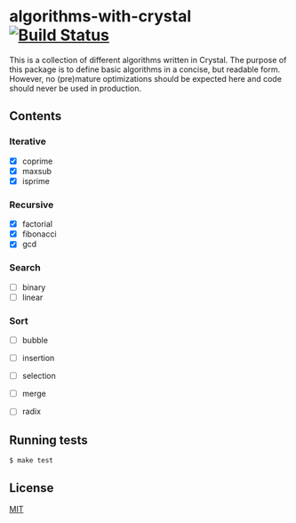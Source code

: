 # algorithms-with-crystal [![Build Status](https://travis-ci.org/yefremov/algorithms-with-crystal.svg?branch=master)](https://travis-ci.org/yefremov/algorithms-with-crystal)

This is a collection of different algorithms written in Crystal. The purpose of this package is to define basic algorithms in a concise, but readable form. However, no (pre)mature optimizations should be expected here and code should never be used in production.

## Contents

### Iterative

  - [x] coprime
  - [x] maxsub
  - [x] isprime

### Recursive

  - [x] factorial
  - [x] fibonacci
  - [x] gcd

### Search

  - [ ] binary
  - [ ] linear

### Sort

 - [ ] bubble
 - [ ] insertion
 - [ ] selection
 - [ ] merge
 - [ ] radix


## Running tests

```
$ make test
```

## License

[MIT](LICENSE)
